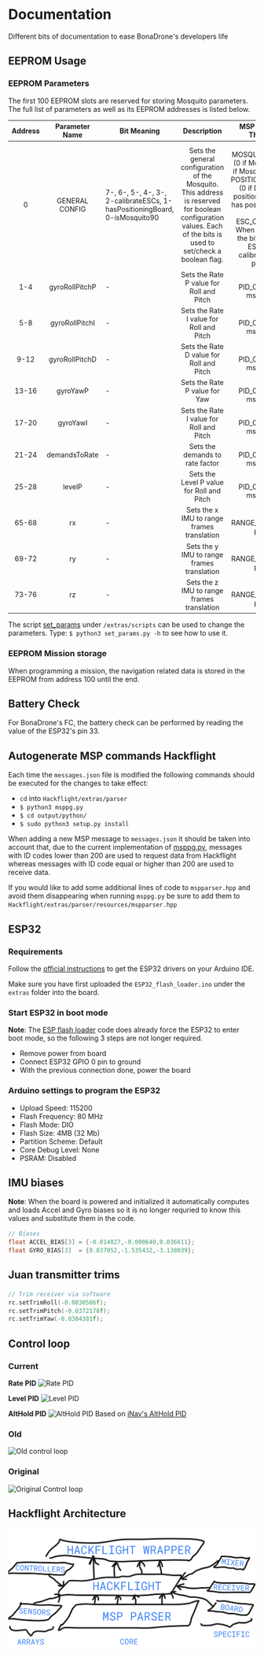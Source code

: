 # Documentation
Different bits of documentation to ease BonaDrone's developers life

## EEPROM Usage

### EEPROM Parameters

The first 100 EEPROM slots are reserved for storing Mosquito parameters. The full list of parameters as well as its EEPROM addresses is listed below.

| Address |  Parameter Name | Bit Meaning                                                                     |                                                                            Description                                                                            |                                                                                                                   MSP Message ID That sets it                                                                                                                  |
|:-------:|:---------------:|---------------------------------------------------------------------------------|:-----------------------------------------------------------------------------------------------------------------------------------------------------------------:|:--------------------------------------------------------------------------------------------------------------------------------------------------------------------------------------------------------------------------------------------------------------:|
|    0    | GENERAL CONFIG  | 7-,  6-,  5-,  4-,  3-,  2-calibrateESCs, 1-hasPositioningBoard, 0-isMosquito90 | Sets the general configuration of the Mosquito. This address is reserved for boolean configuration values. Each of the bits is used to set/check a boolean flag.  | 223-MOSQUITO_VERSION: (0 if Mosquito 150, 1 if Mosquito 90) 225-POSITIONING_BOARD: (0 if Doesn't have positioning board    1 if has positioning board) 24-ESC_CALIBRATION: When received sets the bit to 1 and the ESCs will be calibrated   on next power up. |
|   1-4   |  gyroRollPitchP |                                        -                                        | Sets the Rate P value for Roll and Pitch                                                                                                                          | 224-PID_CONSTANTS: msg param 0                                                                                                                                                                                                                                 |
|   5-8   |  gyroRollPitchI |                                        -                                        | Sets the Rate I value for Roll and Pitch                                                                                                                          | 224-PID_CONSTANTS: msg param 1                                                                                                                                                                                                                                 |
|   9-12  |  gyroRollPitchD |                                        -                                        | Sets the Rate D value for Roll and Pitch                                                                                                                          | 224-PID_CONSTANTS: msg param 2                                                                                                                                                                                                                                 |
|  13-16  |     gyroYawP    |                                        -                                        | Sets the Rate P value for Yaw                                                                                                                                     | 224-PID_CONSTANTS: msg param 3                                                                                                                                                                                                                                 |
|  17-20  |     gyroYawI    |                                        -                                        | Sets the Rate I value for Roll and Pitch                                                                                                                          | 224-PID_CONSTANTS: msg param 4                                                                                                                                                                                                                                 |
|  21-24  |  demandsToRate  |                                        -                                        | Sets the demands to rate factor                                                                                                                                   | 224-PID_CONSTANTS: msg param 5                                                                                                                                                                                                                                 |
|  25-28  |      levelP     |                                        -                                        | Sets the Level P value for Roll and Pitch                                                                                                                         | 224-PID_CONSTANTS: msg param 6                                                                                                                                                                                                                                 |
| 65-68   |        rx       |                                        -                                        | Sets the x IMU to range frames translation                                                                                                                        | 221-RANGE_PARAMS: msg param 0                                                                                                                                                                                                                                  |
| 69-72   |        ry       |                                        -                                        | Sets the y IMU to range frames translation                                                                                                                        | 221-RANGE_PARAMS: msg param 1                                                                                                                                                                                                                                  |
| 73-76   |        rz       |                                        -                                        | Sets the z IMU to range frames translation                                                                                                                        | 221-RANGE_PARAMS: msg param 2                                                                                                                                                                                                                                  |

The script [set_params](https://github.com/BonaDrone/documentation/blob/master/extras/scripts/set_params.py) under `/extras/scripts` can be used to change the parameters. Type:
`$ python3 set_params.py -h`
to see how to use it.

### EEPROM Mission storage

When programming a mission, the navigation related data is stored in the EEPROM from address 100 until the end.

## Battery Check
For BonaDrone's FC, the battery check can be performed by reading the value of the ESP32's pin 33.


## Autogenerate MSP commands Hackflight

Each time the `messages.json` file is modified the following commands should be executed for the changes to take effect:
* `cd` into `Hackflight/extras/parser`
* `$ python3 msppg.py`
* `$ cd output/python/`
* `$ sudo python3 setup.py install`

When adding a new MSP message to `messages.json` it should be taken into account that, due to the current implementation of [msppg.py](https://github.com/BonaDrone/Hackflight/blob/master/extras/parser/msppg.py), messages with ID codes lower than 200 are used to request data from Hackflight whereas messages with ID code equal or higher than 200 are used to receive data.  

If you would like to add some additional lines of code to `mspparser.hpp` and avoid them disappearing when running `msppg.py` be sure to add them to `Hackflight/extras/parser/resources/mspparser.hpp`  

## ESP32 

### Requirements

Follow the [official instructions](https://github.com/espressif/arduino-esp32/blob/master/docs/arduino-ide/boards_manager.md) to get the ESP32 drivers on your Arduino IDE.

Make sure you have first uploaded the `ESP32_flash_loader.ino` under the `extras` folder into the board.

### Start ESP32 in boot mode

**Note**: The [ESP flash loader](https://github.com/BonaDrone/ESP32-Sketchs/blob/master/extras/ESP32_flash_loader/ESP32_flash_loader.ino) code does already force the ESP32 to enter boot mode, so the following 3 steps are not longer required.

* Remove power from board
* Connect ESP32 GPIO 0 pin to ground
* With the previous connection done, power the board

### Arduino settings to program the ESP32

* Upload Speed: 115200
* Flash Frequency: 80 MHz
* Flash Mode: DIO
* Flash Size: 4MB (32 Mb)
* Partition Scheme: Default
* Core Debug Level: None
* PSRAM: Disabled


## IMU biases

**Note**: When the board is powered and initialized it automatically computes and loads Accel and Gyro biases so it is no longer requried to know this values and substitute them in the code.

```C
// Biases
float ACCEL_BIAS[3] = {-0.014827,-0.000640,0.036611};
float GYRO_BIAS[3]  = {0.837052,-1.535432,-3.138039};
```

## Juan transmitter trims

```C
// Trim receiver via software
rc.setTrimRoll(-0.0030506f);
rc.setTrimPitch(-0.0372178f);
rc.setTrimYaw(-0.0384381f);
```

## Control loop

### Current
**Rate PID**
![Rate PID](extras/rate-pid.png)

**Level PID**
![Level PID](extras/level-pid.png)

**AltHold PID**
![AltHold PID](extras/althold-pid.png)
Based on [iNav's AltHold PID](https://github.com/iNavFlight/inav/wiki/Developer-info)

### Old
![Old control loop](extras/PID-modified.png)

### Original
![Original Control loop](extras/PID-Loop-Original.png)

## Hackflight Architecture
![ARchitecture](extras/hackflight_arch.png)
